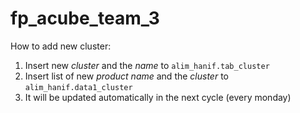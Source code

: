 # fp_acube_team_3


How to add new cluster:
1. Insert new *cluster* and the *name* to `alim_hanif.tab_cluster`
2. Insert list of new *product name* and the *cluster* to `alim_hanif.data1_cluster` 
3. It will be updated automatically in the next cycle (every monday)